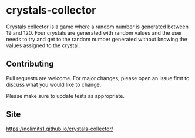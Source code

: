 # crystals-collector

Crystals collector is a game where a random number is generated between 19 and 120. Four crystals are generated with random values and the user needs to try and get to the random number generated without knowing the values assigned to the crystal.

## Contributing
Pull requests are welcome. For major changes, please open an issue first to discuss what you would like to change.

Please make sure to update tests as appropriate.

## Site
https://nolimits1.github.io/crystals-collector/

